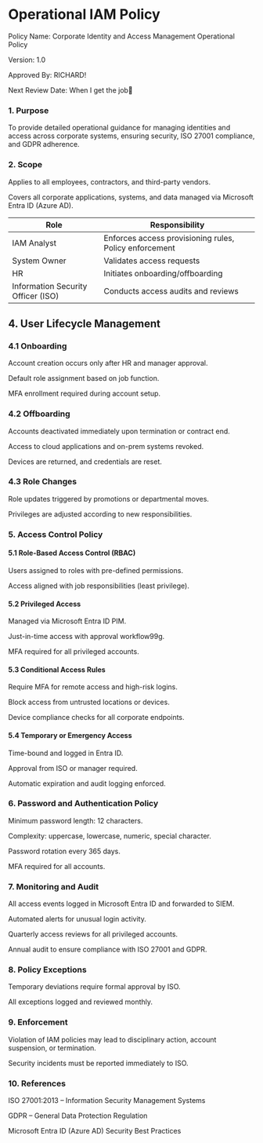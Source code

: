 # Operational IAM Policy

Policy Name: Corporate Identity and Access Management Operational Policy

Version: 1.0

Approved By: RICHARD!

Next Review Date: When I get the job🤞

### 1. Purpose

To provide detailed operational guidance for managing identities and access across corporate systems, ensuring security, ISO 27001 compliance, and GDPR adherence.

### 2. Scope

Applies to all employees, contractors, and third-party vendors.

Covers all corporate applications, systems, and data managed via Microsoft Entra ID (Azure AD).

| Role            | Responsibility                       |
|-----------------|----------------------------------------|
| IAM Analyst     | Enforces access provisioning rules, Policy enforcement|
| System Owner    | Validates access requests             |
| HR              | Initiates onboarding/offboarding      |
| Information Security Officer (ISO) | Conducts access audits and reviews|
	
## 4. User Lifecycle Management

### 4.1 Onboarding

Account creation occurs only after HR and manager approval.

Default role assignment based on job function.

MFA enrollment required during account setup.

### 4.2 Offboarding

Accounts deactivated immediately upon termination or contract end.

Access to cloud applications and on-prem systems revoked.

Devices are returned, and credentials are reset.

### 4.3 Role Changes

Role updates triggered by promotions or departmental moves.

Privileges are adjusted according to new responsibilities.

### 5. Access Control Policy

#### 5.1 Role-Based Access Control (RBAC)

Users assigned to roles with pre-defined permissions.

Access aligned with job responsibilities (least privilege).

#### 5.2 Privileged Access

Managed via Microsoft Entra ID PIM.

Just-in-time access with approval workflow99g.

MFA required for all privileged accounts.

#### 5.3 Conditional Access Rules

Require MFA for remote access and high-risk logins.

Block access from untrusted locations or devices.

Device compliance checks for all corporate endpoints.

#### 5.4 Temporary or Emergency Access

Time-bound and logged in Entra ID.

Approval from ISO or manager required.

Automatic expiration and audit logging enforced.

### 6. Password and Authentication Policy

Minimum password length: 12 characters.

Complexity: uppercase, lowercase, numeric, special character.

Password rotation every 365 days.

MFA required for all accounts.



### 7. Monitoring and Audit

All access events logged in Microsoft Entra ID and forwarded to SIEM.

Automated alerts for unusual login activity.

Quarterly access reviews for all privileged accounts.

Annual audit to ensure compliance with ISO 27001 and GDPR.

### 8. Policy Exceptions

Temporary deviations require formal approval by ISO.

All exceptions logged and reviewed monthly.

### 9. Enforcement

Violation of IAM policies may lead to disciplinary action, account suspension, or termination.

Security incidents must be reported immediately to ISO.

### 10. References

ISO 27001:2013 – Information Security Management Systems

GDPR – General Data Protection Regulation

Microsoft Entra ID (Azure AD) Security Best Practices
